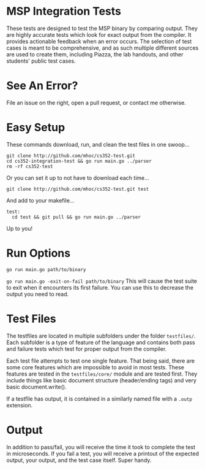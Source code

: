 
# MSP Integration Tests

These tests are designed to test the MSP binary by comparing
output. They are highly accurate tests which look for exact output from
the compiler. It provides actionable feedback when an error occurs.
The selection of test cases is meant to be comprehensive, and as such
multiple different sources are used to create them, including Piazza, the
lab handouts, and other students' public test cases.

# See An Error?

File an issue on the right, open a pull request, or contact me otherwise.

# Easy Setup

These commands download, run, and clean the test files in one swoop...

```
git clone http://github.com/mhoc/cs352-test.git
cd cs352-integration-test && go run main.go ../parser
rm -rf cs352-test
```

Or you can set it up to not have to download each time...

```
git clone http://github.com/mhoc/cs352-test.git test
```

And add to your makefile...

```
test:
  cd test && git pull && go run main.go ../parser
```

Up to you!

# Run Options

`go run main.go path/to/binary`

`go run main.go -exit-on-fail path/to/binary`
This will cause the test suite to exit when it encounters its first failure.
You can use this to decrease the output you need to read.

# Test Files

The testfiles are located in multiple subfolders under the folder `testfiles/`.
Each subfolder is a type of feature of the language and contains both pass
and failure tests which test for proper output from the compiler.

Each test file attempts to test one single feature. That being said, there are
some core features which are impossible to avoid in most tests. These features
are tested in the `testfiles/core/` module and are tested first. They include
things like basic document structure (header/ending tags) and
very basic document.write().

If a testfile has output, it is contained in a similarly named file with a
`.outp` extension.

# Output

In addition to pass/fail, you will receive the time it took to complete the
test in microseconds. If you fail a test, you will receive a printout of
the expected output, your output, and the test case itself. Super handy.
